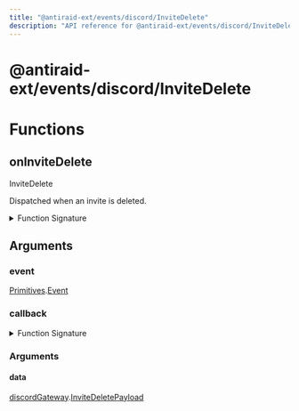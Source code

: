 ```yaml
---
title: "@antiraid-ext/events/discord/InviteDelete"
description: "API reference for @antiraid-ext/events/discord/InviteDelete"
---
```


<div id="@antiraid-ext/events/discord/InviteDelete"></div>

# @antiraid-ext/events/discord/InviteDelete

<div id="Functions"></div>

# Functions

<div id="onInviteDelete"></div>

## onInviteDelete

InviteDelete



Dispatched when an invite is deleted.

<details>
<summary>Function Signature</summary>

```luau
--- InviteDelete
---
--- Dispatched when an invite is deleted.
function onInviteDelete(event: Primitives.Event, callback: (data: discordGateway.InviteDeletePayload) -> ()) end
```

</details>

<div id="Arguments"></div>

## Arguments

<div id="event"></div>

### event

[Primitives](#module.Primitives).[Event](#Event)



<div id="callback"></div>

### callback

<details>
<summary>Function Signature</summary>

```luau
callback: (data: discordGateway.InviteDeletePayload) -> ()
```

</details>

<div id="Arguments"></div>

### Arguments

<div id="data"></div>

#### data

[discordGateway](#module.discordGateway).[InviteDeletePayload](#InviteDeletePayload)



